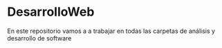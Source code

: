 # DesarrolloWeb
En este repositorio vamos a a trabajar en todas las carpetas de análisis y desarrollo de software
